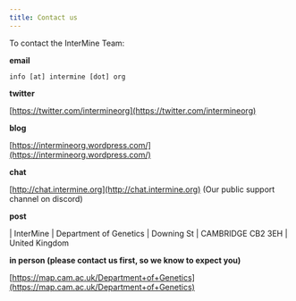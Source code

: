 ```yaml
---
title: Contact us
--- 
```


To contact the InterMine Team:

**email**

`info [at] intermine [dot] org`

**twitter**

[https://twitter.com/intermineorg](https://twitter.com/intermineorg)

**blog**

[https://intermineorg.wordpress.com/](https://intermineorg.wordpress.com/)

**chat**

[http://chat.intermine.org](http://chat.intermine.org) \(Our public support channel on discord\)

**post**

\| InterMine \| Department of Genetics \| Downing St \| CAMBRIDGE CB2 3EH \| United Kingdom

**in person \(please contact us first, so we know to expect you\)**

[https://map.cam.ac.uk/Department+of+Genetics](https://map.cam.ac.uk/Department+of+Genetics)
